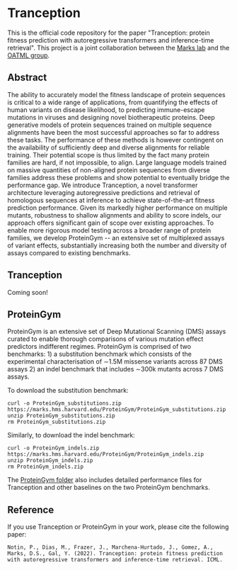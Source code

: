 # Tranception

This is the official code repository for the paper "Tranception: protein fitness prediction with autoregressive transformers and inference-time retrieval". This project is a joint collaboration between the [Marks lab](https://www.deboramarkslab.com/) and the [OATML group](https://oatml.cs.ox.ac.uk/).

## Abstract
The ability to accurately model the fitness landscape of protein sequences is critical to a wide range of applications, from quantifying the effects of human variants on disease likelihood, to predicting immune-escape mutations in viruses and designing novel biotherapeutic proteins. Deep generative models of protein sequences trained on multiple sequence alignments have been the most successful approaches so far to address these tasks. The performance of these methods is however contingent on the availability of sufficiently deep and diverse alignments for reliable training. Their potential scope is thus limited by the fact many protein families are hard, if not impossible, to align. Large language models trained on massive quantities of non-aligned protein sequences from diverse families address these problems and show potential to eventually bridge the performance gap. We introduce Tranception, a novel transformer architecture leveraging autoregressive predictions and retrieval of homologous sequences at inference to achieve state-of-the-art fitness prediction performance. Given its markedly higher performance on multiple mutants, robustness to shallow alignments and ability to score indels, our approach offers significant gain of scope over existing approaches. To enable more rigorous model testing across a broader range of protein families, we develop ProteinGym -- an extensive set of multiplexed assays of variant effects, substantially increasing both the number and diversity of assays compared to existing benchmarks.

## Tranception
Coming soon!

## ProteinGym
ProteinGym is an extensive set of Deep Mutational Scanning (DMS) assays curated to enable thorough comparisons of various mutation effect predictors indifferent regimes. ProteinGym is comprised of two benchmarks: 1) a substitution benchmark which consists of the experimental characterisation of ∼1.5M missense variants across 87 DMS assays 2) an indel benchmark that includes ∼300k mutants across 7 DMS assays.

To download the substitution benchmark:
```
curl -o ProteinGym_substitutions.zip https://marks.hms.harvard.edu/ProteinGym/ProteinGym_substitutions.zip 
unzip ProteinGym_substitutions.zip
rm ProteinGym_substitutions.zip
```

Similarly, to download the indel benchmark:
```
curl -o ProteinGym_indels.zip https://marks.hms.harvard.edu/ProteinGym/ProteinGym_indels.zip
unzip ProteinGym_indels.zip
rm ProteinGym_indels.zip
```

The [ProteinGym folder](https://github.com/OATML-Markslab/Tranception/tree/main/ProteinGym) also includes detailed performance files for Tranception and other baselines on the two ProteinGym benchmarks.

## Reference
If you use Tranception or ProteinGym in your work, please cite the following paper:
```
Notin, P., Dias, M., Frazer, J., Marchena-Hurtado, J., Gomez, A., Marks, D.S., Gal, Y. (2022). Tranception: protein fitness prediction with autoregressive transformers and inference-time retrieval. ICML.
```
